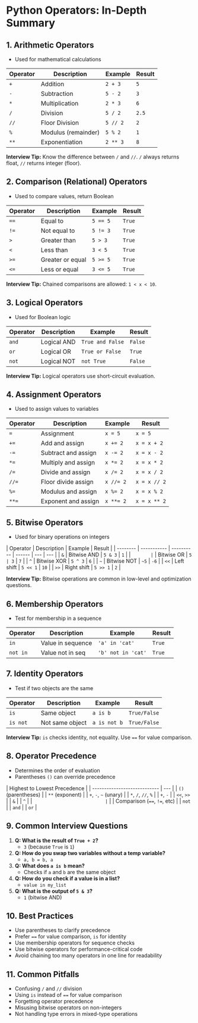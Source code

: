 # Python Operators: In-Depth Summary

## 1. Arithmetic Operators

- Used for mathematical calculations

| Operator | Description         | Example  | Result |
| -------- | ------------------- | -------- | ------ |
| `+`      | Addition            | `2 + 3`  | `5`    |
| `-`      | Subtraction         | `5 - 2`  | `3`    |
| `*`      | Multiplication      | `2 * 3`  | `6`    |
| `/`      | Division            | `5 / 2`  | `2.5`  |
| `//`     | Floor Division      | `5 // 2` | `2`    |
| `%`      | Modulus (remainder) | `5 % 2`  | `1`    |
| `**`     | Exponentiation      | `2 ** 3` | `8`    |

**Interview Tip:** Know the difference between `/` and `//`. `/` always returns float, `//` returns integer (floor).

## 2. Comparison (Relational) Operators

- Used to compare values, return Boolean

| Operator | Description      | Example  | Result |
| -------- | ---------------- | -------- | ------ |
| `==`     | Equal to         | `5 == 5` | `True` |
| `!=`     | Not equal to     | `5 != 3` | `True` |
| `>`      | Greater than     | `5 > 3`  | `True` |
| `<`      | Less than        | `3 < 5`  | `True` |
| `>=`     | Greater or equal | `5 >= 5` | `True` |
| `<=`     | Less or equal    | `3 <= 5` | `True` |

**Interview Tip:** Chained comparisons are allowed: `1 < x < 10`.

## 3. Logical Operators

- Used for Boolean logic

| Operator | Description | Example          | Result  |
| -------- | ----------- | ---------------- | ------- |
| `and`    | Logical AND | `True and False` | `False` |
| `or`     | Logical OR  | `True or False`  | `True`  |
| `not`    | Logical NOT | `not True`       | `False` |

**Interview Tip:** Logical operators use short-circuit evaluation.

## 4. Assignment Operators

- Used to assign values to variables

| Operator | Description         | Example   | Result       |
| -------- | ------------------- | --------- | ------------ |
| `=`      | Assignment          | `x = 5`   | `x = 5`      |
| `+=`     | Add and assign      | `x += 2`  | `x = x + 2`  |
| `-=`     | Subtract and assign | `x -= 2`  | `x = x - 2`  |
| `*=`     | Multiply and assign | `x *= 2`  | `x = x * 2`  |
| `/=`     | Divide and assign   | `x /= 2`  | `x = x / 2`  |
| `//=`    | Floor divide assign | `x //= 2` | `x = x // 2` |
| `%=`     | Modulus and assign  | `x %= 2`  | `x = x % 2`  |
| `**=`    | Exponent and assign | `x **= 2` | `x = x ** 2` |

## 5. Bitwise Operators

- Used for binary operations on integers

| Operator | Description | Example    | Result |
| -------- | ----------- | ---------- | ------ | --- | --- |
| `&`      | Bitwise AND | `5 & 3`    | `1`    |
| `        | `           | Bitwise OR | `5     | 3`  | `7` |
| `^`      | Bitwise XOR | `5 ^ 3`    | `6`    |
| `~`      | Bitwise NOT | `~5`       | `-6`   |
| `<<`     | Left shift  | `5 << 1`   | `10`   |
| `>>`     | Right shift | `5 >> 1`   | `2`    |

**Interview Tip:** Bitwise operations are common in low-level and optimization questions.

## 6. Membership Operators

- Test for membership in a sequence

| Operator | Description       | Example            | Result |
| -------- | ----------------- | ------------------ | ------ |
| `in`     | Value in sequence | `'a' in 'cat'`     | `True` |
| `not in` | Value not in seq  | `'b' not in 'cat'` | `True` |

## 7. Identity Operators

- Test if two objects are the same

| Operator | Description     | Example      | Result       |
| -------- | --------------- | ------------ | ------------ |
| `is`     | Same object     | `a is b`     | `True/False` |
| `is not` | Not same object | `a is not b` | `True/False` |

**Interview Tip:** `is` checks identity, not equality. Use `==` for value comparison.

## 8. Operator Precedence

- Determines the order of evaluation
- Parentheses `()` can override precedence

| Highest to Lowest Precedence |
| ---------------------------- | --- |
| `()` (parentheses)           |
| `**` (exponent)              |
| `+`, `-`, `~` (unary)        |
| `*`, `/`, `//`, `%`          |
| `+`, `-`                     |
| `<<`, `>>`                   |
| `&`                          |
| `^`                          |
| `                            | `   |
| Comparison (`==`, `!=`, etc) |
| `not`                        |
| `and`                        |
| `or`                         |

## 9. Common Interview Questions

1. **Q: What is the result of `True + 2`?**
   - `3` (because `True` is `1`)
2. **Q: How do you swap two variables without a temp variable?**
   - `a, b = b, a`
3. **Q: What does `a is b` mean?**
   - Checks if `a` and `b` are the same object
4. **Q: How do you check if a value is in a list?**
   - `value in my_list`
5. **Q: What is the output of `5 & 3`?**
   - `1` (bitwise AND)

## 10. Best Practices

- Use parentheses to clarify precedence
- Prefer `==` for value comparison, `is` for identity
- Use membership operators for sequence checks
- Use bitwise operators for performance-critical code
- Avoid chaining too many operators in one line for readability

## 11. Common Pitfalls

- Confusing `/` and `//` division
- Using `is` instead of `==` for value comparison
- Forgetting operator precedence
- Misusing bitwise operators on non-integers
- Not handling type errors in mixed-type operations
